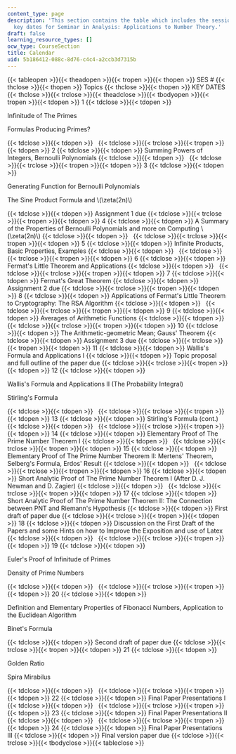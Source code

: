 ```yaml
---
content_type: page
description: 'This section contains the table which includes the session topic and
  key dates for Seminar in Analysis: Applications to Number Theory.'
draft: false
learning_resource_types: []
ocw_type: CourseSection
title: Calendar
uid: 5b186412-088c-8d76-c4c4-a2ccb3d7315b
---
```

{{< tableopen >}}{{< theadopen >}}{{< tropen >}}{{< thopen >}}
SES #
{{< thclose >}}{{< thopen >}}
Topics
{{< thclose >}}{{< thopen >}}
KEY DATES
{{< thclose >}}{{< trclose >}}{{< theadclose >}}{{< tbodyopen >}}{{< tropen >}}{{< tdopen >}}
1
{{< tdclose >}}{{< tdopen >}}

Infinitude of The Primes

Formulas Producing Primes?

{{< tdclose >}}{{< tdopen >}}
 
{{< tdclose >}}{{< trclose >}}{{< tropen >}}{{< tdopen >}}
2
{{< tdclose >}}{{< tdopen >}}
Summing Powers of Integers, Bernoulli Polynomials
{{< tdclose >}}{{< tdopen >}}
 
{{< tdclose >}}{{< trclose >}}{{< tropen >}}{{< tdopen >}}
3
{{< tdclose >}}{{< tdopen >}}

Generating Function for Bernoulli Polynomials

The Sine Product Formula and \\(\\zeta(2n)\\)

{{< tdclose >}}{{< tdopen >}}
Assignment 1 due
{{< tdclose >}}{{< trclose >}}{{< tropen >}}{{< tdopen >}}
4
{{< tdclose >}}{{< tdopen >}}
A Summary of the Properties of Bernoulli Polynomials and more on Computing \\(\\zeta(2n)\\)
{{< tdclose >}}{{< tdopen >}}
 
{{< tdclose >}}{{< trclose >}}{{< tropen >}}{{< tdopen >}}
5
{{< tdclose >}}{{< tdopen >}}
Infinite Products, Basic Properties, Examples
{{< tdclose >}}{{< tdopen >}}
 
{{< tdclose >}}{{< trclose >}}{{< tropen >}}{{< tdopen >}}
6
{{< tdclose >}}{{< tdopen >}}
Fermat's Little Theorem and Applications
{{< tdclose >}}{{< tdopen >}}
 
{{< tdclose >}}{{< trclose >}}{{< tropen >}}{{< tdopen >}}
7
{{< tdclose >}}{{< tdopen >}}
Fermat's Great Theorem
{{< tdclose >}}{{< tdopen >}}
Assignment 2 due
{{< tdclose >}}{{< trclose >}}{{< tropen >}}{{< tdopen >}}
8
{{< tdclose >}}{{< tdopen >}}
Applications of Fermat's Little Theorem to Cryptography: The RSA Algorithm
{{< tdclose >}}{{< tdopen >}}
 
{{< tdclose >}}{{< trclose >}}{{< tropen >}}{{< tdopen >}}
9
{{< tdclose >}}{{< tdopen >}}
Averages of Arithmetic Functions
{{< tdclose >}}{{< tdopen >}}
 
{{< tdclose >}}{{< trclose >}}{{< tropen >}}{{< tdopen >}}
10
{{< tdclose >}}{{< tdopen >}}
The Arithmetic-geometric Mean; Gauss' Theorem
{{< tdclose >}}{{< tdopen >}}
Assignment 3 due
{{< tdclose >}}{{< trclose >}}{{< tropen >}}{{< tdopen >}}
11
{{< tdclose >}}{{< tdopen >}}
Wallis's Formula and Applications I
{{< tdclose >}}{{< tdopen >}}
Topic proposal and full outline of the paper due
{{< tdclose >}}{{< trclose >}}{{< tropen >}}{{< tdopen >}}
12
{{< tdclose >}}{{< tdopen >}}

Wallis's Formula and Applications II (The Probability Integral)

Stirling's Formula

{{< tdclose >}}{{< tdopen >}}
 
{{< tdclose >}}{{< trclose >}}{{< tropen >}}{{< tdopen >}}
13
{{< tdclose >}}{{< tdopen >}}
Stirling's Formula (cont.)
{{< tdclose >}}{{< tdopen >}}
 
{{< tdclose >}}{{< trclose >}}{{< tropen >}}{{< tdopen >}}
14
{{< tdclose >}}{{< tdopen >}}
Elementary Proof of The Prime Number Theorem I
{{< tdclose >}}{{< tdopen >}}
 
{{< tdclose >}}{{< trclose >}}{{< tropen >}}{{< tdopen >}}
15
{{< tdclose >}}{{< tdopen >}}
Elementary Proof of The Prime Number Theorem II: Mertens' Theorem, Selberg's Formula, Erdos' Result
{{< tdclose >}}{{< tdopen >}}
 
{{< tdclose >}}{{< trclose >}}{{< tropen >}}{{< tdopen >}}
16
{{< tdclose >}}{{< tdopen >}}
Short Analytic Proof of The Prime Number Theorem I (After D. J. Newman and D. Zagier)
{{< tdclose >}}{{< tdopen >}}
 
{{< tdclose >}}{{< trclose >}}{{< tropen >}}{{< tdopen >}}
17
{{< tdclose >}}{{< tdopen >}}
Short Analytic Proof of The Prime Number Theorem II: The Connection between PNT and Riemann's Hypothesis
{{< tdclose >}}{{< tdopen >}}
First draft of paper due
{{< tdclose >}}{{< trclose >}}{{< tropen >}}{{< tdopen >}}
18
{{< tdclose >}}{{< tdopen >}}
Discussion on the First Draft of the Papers and some Hints on how to Improve the Exposition and use of Latex
{{< tdclose >}}{{< tdopen >}}
 
{{< tdclose >}}{{< trclose >}}{{< tropen >}}{{< tdopen >}}
19
{{< tdclose >}}{{< tdopen >}}

Euler's Proof of Infinitude of Primes

Density of Prime Numbers

{{< tdclose >}}{{< tdopen >}}
 
{{< tdclose >}}{{< trclose >}}{{< tropen >}}{{< tdopen >}}
20
{{< tdclose >}}{{< tdopen >}}

Definition and Elementary Properties of Fibonacci Numbers, Application to the Euclidean Algorithm

Binet's Formula

{{< tdclose >}}{{< tdopen >}}
Second draft of paper due
{{< tdclose >}}{{< trclose >}}{{< tropen >}}{{< tdopen >}}
21
{{< tdclose >}}{{< tdopen >}}

Golden Ratio

Spira Mirabilus

{{< tdclose >}}{{< tdopen >}}
 
{{< tdclose >}}{{< trclose >}}{{< tropen >}}{{< tdopen >}}
22
{{< tdclose >}}{{< tdopen >}}
Final Paper Presentations I
{{< tdclose >}}{{< tdopen >}}
 
{{< tdclose >}}{{< trclose >}}{{< tropen >}}{{< tdopen >}}
23
{{< tdclose >}}{{< tdopen >}}
Final Paper Presentations II
{{< tdclose >}}{{< tdopen >}}
 
{{< tdclose >}}{{< trclose >}}{{< tropen >}}{{< tdopen >}}
24
{{< tdclose >}}{{< tdopen >}}
Final Paper Presentations III
{{< tdclose >}}{{< tdopen >}}
Final version paper due
{{< tdclose >}}{{< trclose >}}{{< tbodyclose >}}{{< tableclose >}}